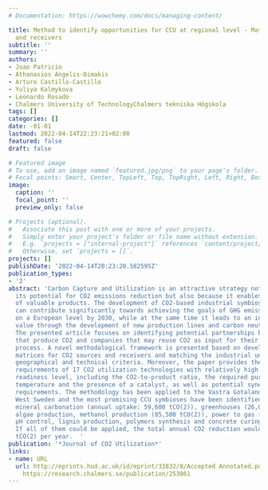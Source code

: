 ```yaml
---
# Documentation: https://wowchemy.com/docs/managing-content/

title: Method to identify opportunities for CCU at regional level - Matching sources
  and receivers
subtitle: ''
summary: ''
authors:
- Joao Patricio
- Athanasios Angelis-Dimakis
- Arturo Castillo-Castillo
- Yuliya Kalmykova
- Leonardo Rosado
- Chalmers University of TechnologyChalmers tekniska Högskola
tags: []
categories: []
date: -01-01
lastmod: 2022-04-14T22:23:21+02:00
featured: false
draft: false

# Featured image
# To use, add an image named `featured.jpg/png` to your page's folder.
# Focal points: Smart, Center, TopLeft, Top, TopRight, Left, Right, BottomLeft, Bottom, BottomRight.
image:
  caption: ''
  focal_point: ''
  preview_only: false

# Projects (optional).
#   Associate this post with one or more of your projects.
#   Simply enter your project's folder or file name without extension.
#   E.g. `projects = ["internal-project"]` references `content/project/deep-learning/index.md`.
#   Otherwise, set `projects = []`.
projects: []
publishDate: '2022-04-14T20:23:20.582595Z'
publication_types:
- '2'
abstract: 'Carbon Capture and Utilization is an attractive strategy not only due to
  its potential for CO2 emissions reduction but also because it enables the creation
  of valuable products. The development of CO2-based industrial symbiosis partnerships
  can contribute significantly towards achieving the goals of GHG emissions reduction
  on a European level by 2030, while at the same time it leads to an increased added
  value through the development of new production lines and carbon neutral products.
  The presented article focuses on identifying potential partnerships between companies
  that produce CO2 and companies that may reuse CO2 as input for their industrial
  process. A novel methodological framework is presented based on developing generic
  matrices for CO2 sources and receivers and matching the industrial units based on
  geographical and technical criteria. Moreover, the paper provides the technical
  requirements of 17 CO2 utilization technologies with relatively high technology
  readiness level, including the CO2-to-product ratio, the required purity, pressure,
  temperature and the presence of a catalyst, as well as potential synergies and additional
  requirements. The methodology has been applied to the Vastra Gotaland region in
  West Sweden and the most promising CCU symbioses have been identified. These include
  mineral carbonation (annual uptake: 59,600 tCO(2)), greenhouses (26,000 tCO(2)),
  algae production, methanol production (85,500 tCO(2)), power to gas (66,500 tCO(2)),
  pH control, lignin production, polymers synthesis and concrete curing (96,000 tCO(2)).
  If all of them could be applied, the total annual CO2 reduction would exceed 250,000
  tCO(2) per year.  '
publication: '*Journal of CO2 Utilization*'
links:
- name: URL
  url: http://eprints.hud.ac.uk/id/eprint/33832/8/Accepted Annotated.pdf https://doi.org/10.1016/j.jcou.2017.10.009
    https://research.chalmers.se/publication/253861
---
```

